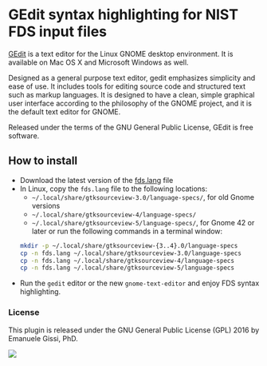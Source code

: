 # GEdit syntax highlighting for NIST FDS input files

[GEdit](https://wiki.gnome.org/Apps/Gedit) is a text editor for the Linux GNOME desktop environment. It is available on Mac OS X and Microsoft Windows as well.

Designed as a general purpose text editor, gedit emphasizes simplicity and ease of use. It includes tools for editing source code and structured text such as markup languages. It is designed to have a clean, simple graphical user interface according to the philosophy of the GNOME project, and it is the default text editor for GNOME.

Released under the terms of the GNU General Public License, GEdit is free software.

## How to install

- Download the latest version of the [fds.lang](https://raw.githubusercontent.com/firetools/gedit-fds/main/fds.lang) file
- In Linux, copy the `fds.lang` file to the following locations:
   * `~/.local/share/gtksourceview-3.0/language-specs/`, for old Gnome versions
   * `~/.local/share/gtksourceview-4/language-specs/`
   * `~/.local/share/gtksourceview-5/language-specs/`, for Gnome 42 or later
   or run the following commands in a terminal window:
   ```bash
   mkdir -p ~/.local/share/gtksourceview-{3..4}.0/language-specs
   cp -n fds.lang ~/.local/share/gtksourceview-3.0/language-specs
   cp -n fds.lang ~/.local/share/gtksourceview-4/language-specs
   cp -n fds.lang ~/.local/share/gtksourceview-5/language-specs
   ```
- Run the `gedit` editor or the new `gnome-text-editor` and enjoy FDS syntax highlighting.

### License

This plugin is released under the GNU General Public License (GPL) 2016 by Emanuele Gissi, PhD.

![](https://github.com/firetools/blenderfds/wiki/p/fds-gedit.png)
